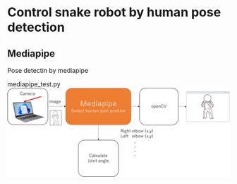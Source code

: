 # Control snake robot by human pose detection

## Mediapipe
Pose detectin by mediapipe

mediapipe_test.py
<img src="img/mediapipe.png" width=720>

